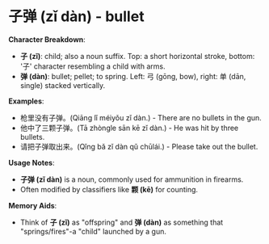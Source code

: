 # **子弹 (zǐ dàn) - bullet**

**Character Breakdown**:  
- **子 (zǐ)**: child; also a noun suffix. Top: a short horizontal stroke, bottom: '子' character resembling a child with arms.  
- **弹 (dàn)**: bullet; pellet; to spring. Left: 弓 (gōng, bow), right: 单 (dān, single) stacked vertically.

**Examples**:  
- 枪里没有子弹。(Qiāng lǐ méiyǒu zǐ dàn.) - There are no bullets in the gun.  
- 他中了三颗子弹。(Tā zhòngle sān kē zǐ dàn.) - He was hit by three bullets.  
- 请把子弹取出来。(Qǐng bǎ zǐ dàn qǔ chūlái.) - Please take out the bullet.

**Usage Notes**:  
- **子弹 (zǐ dàn)** is a noun, commonly used for ammunition in firearms.  
- Often modified by classifiers like **颗 (kē)** for counting.

**Memory Aids**:  
- Think of **子 (zǐ)** as "offspring" and **弹 (dàn)** as something that "springs/fires"-a "child" launched by a gun.